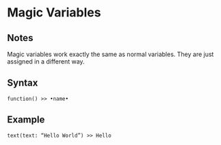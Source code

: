 # Magic Variables

## Notes

Magic variables work exactly the same as normal variables. They are just assigned in a different way.

## Syntax

```
function() >> •name•
```

## Example

```
text(text: “Hello World”) >> Hello
```